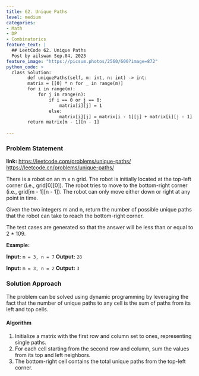 ```yaml
---
title: 62. Unique Paths
level: medium
categories:
- Math
- DP
- Combinatorics
feature_text: |
  ## LeetCode 62. Unique Paths
  Post by ailswan Sep.04, 2023
feature_image: "https://picsum.photos/2560/600?image=872"
python_code: >
  class Solution:
        def uniquePaths(self, m: int, n: int) -> int:
        matrix = [[0] * n for _ in range(m)]
        for i in range(m):
            for j in range(n):
                if i == 0 or j == 0:
                    matrix[i][j] = 1
                else:
                    matrix[i][j] = matrix[i - 1][j] + matrix[i][j - 1]
        return matrix[m - 1][n - 1]
        
---
```


### Problem Statement
**link:**
https://leetcode.com/problems/unique-paths/
https://leetcode.cn/problems/unique-paths/

There is a robot on an m x n grid. The robot is initially located at the top-left corner (i.e., grid[0][0]). The robot tries to move to the bottom-right corner (i.e., grid[m - 1][n - 1]). The robot can only move either down or right at any point in time.

Given the two integers m and n, return the number of possible unique paths that the robot can take to reach the bottom-right corner.

The test cases are generated so that the answer will be less than or equal to 2 * 109.

**Example:**

**Input:** `m = 3, n = 7`
**Output:** `28`

**Input:** `m = 3, n = 2`
**Output:** `3`


### Solution Approach

The problem can be solved using dynamic programming by leveraging the fact that the number of unique paths to any cell is the sum of paths from its left and top cells.
 

#### Algorithm
 
1. Initialize a matrix with the first row and column set to ones, representing single paths.
2. For each cell starting from the second row and column, sum the values from its top and left neighbors.
3. The bottom-right cell contains the total unique paths from the top-left corner.
